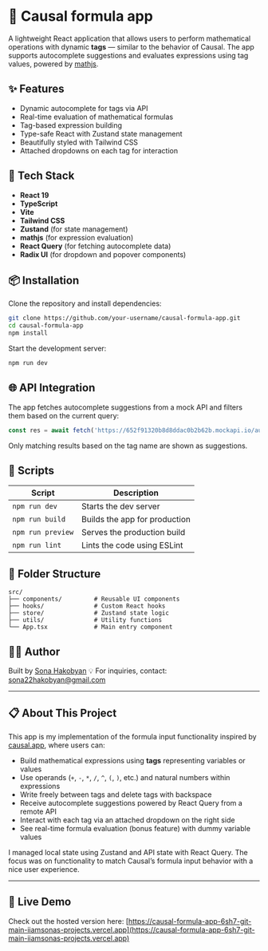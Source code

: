 # 🧮 Causal formula app

A lightweight React application that allows users to perform mathematical operations with dynamic **tags** — similar to the behavior of Causal. The app supports autocomplete suggestions and evaluates expressions using tag values, powered by [mathjs](https://mathjs.org/).

## ✨ Features

* Dynamic autocomplete for tags via API
* Real-time evaluation of mathematical formulas
* Tag-based expression building
* Type-safe React with Zustand state management
* Beautifully styled with Tailwind CSS
* Attached dropdowns on each tag for interaction

## 🔧 Tech Stack

* **React 19**
* **TypeScript**
* **Vite**
* **Tailwind CSS**
* **Zustand** (for state management)
* **mathjs** (for expression evaluation)
* **React Query** (for fetching autocomplete data)
* **Radix UI** (for dropdown and popover components)

## 📦 Installation

Clone the repository and install dependencies:

```bash
git clone https://github.com/your-username/causal-formula-app.git
cd causal-formula-app
npm install
```

Start the development server:

```bash
npm run dev
```

## 🌐 API Integration

The app fetches autocomplete suggestions from a mock API and filters them based on the current query:

```ts
const res = await fetch('https://652f91320b8d8ddac0b2b62b.mockapi.io/autocomplete')
```

Only matching results based on the tag name are shown as suggestions.

## 🚀 Scripts

| Script            | Description                   |
| ----------------- | ----------------------------- |
| `npm run dev`     | Starts the dev server         |
| `npm run build`   | Builds the app for production |
| `npm run preview` | Serves the production build   |
| `npm run lint`    | Lints the code using ESLint   |

## 📁 Folder Structure

```
src/
├── components/         # Reusable UI components
├── hooks/              # Custom React hooks
├── store/              # Zustand state logic
├── utils/              # Utility functions
└── App.tsx             # Main entry component
```

## 🙋‍♀️ Author

Built by [Sona Hakobyan](https://github.com/iiamsona) 💡
For inquiries, contact: [sona22hakobyan@gmail.com](mailto:sona22hakobyan@gmail.com)

---

## 📋 About This Project

This app is my implementation of the formula input functionality inspired by [causal.app](https://causal.app), where users can:

* Build mathematical expressions using **tags** representing variables or values
* Use operands (`+`, `-`, `*`, `/`, `^`, `(`, `)`, etc.) and natural numbers within expressions
* Write freely between tags and delete tags with backspace
* Receive autocomplete suggestions powered by React Query from a remote API
* Interact with each tag via an attached dropdown on the right side
* See real-time formula evaluation (bonus feature) with dummy variable values

I managed local state using Zustand and API state with React Query. The focus was on functionality to match Causal’s formula input behavior with a nice user experience.

---

## 🔗 Live Demo

Check out the hosted version here:
[https://causal-formula-app-6sh7-git-main-iiamsonas-projects.vercel.app](https://causal-formula-app-6sh7-git-main-iiamsonas-projects.vercel.app)

